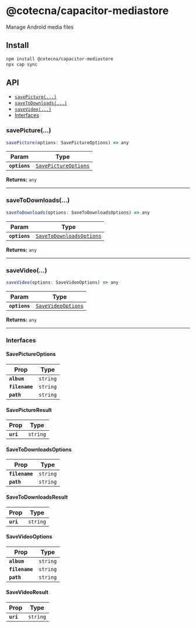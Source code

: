 # @cotecna/capacitor-mediastore

Manage Android media files

## Install

```bash
npm install @cotecna/capacitor-mediastore
npx cap sync
```

## API

<docgen-index>

* [`savePicture(...)`](#savepicture)
* [`saveToDownloads(...)`](#savetodownloads)
* [`saveVideo(...)`](#savevideo)
* [Interfaces](#interfaces)

</docgen-index>

<docgen-api>
<!--Update the source file JSDoc comments and rerun docgen to update the docs below-->

### savePicture(...)

```typescript
savePicture(options: SavePictureOptions) => any
```

| Param         | Type                                                              |
| ------------- | ----------------------------------------------------------------- |
| **`options`** | <code><a href="#savepictureoptions">SavePictureOptions</a></code> |

**Returns:** <code>any</code>

--------------------


### saveToDownloads(...)

```typescript
saveToDownloads(options: SaveToDownloadsOptions) => any
```

| Param         | Type                                                                      |
| ------------- | ------------------------------------------------------------------------- |
| **`options`** | <code><a href="#savetodownloadsoptions">SaveToDownloadsOptions</a></code> |

**Returns:** <code>any</code>

--------------------


### saveVideo(...)

```typescript
saveVideo(options: SaveVideoOptions) => any
```

| Param         | Type                                                          |
| ------------- | ------------------------------------------------------------- |
| **`options`** | <code><a href="#savevideooptions">SaveVideoOptions</a></code> |

**Returns:** <code>any</code>

--------------------


### Interfaces


#### SavePictureOptions

| Prop           | Type                |
| -------------- | ------------------- |
| **`album`**    | <code>string</code> |
| **`filename`** | <code>string</code> |
| **`path`**     | <code>string</code> |


#### SavePictureResult

| Prop      | Type                |
| --------- | ------------------- |
| **`uri`** | <code>string</code> |


#### SaveToDownloadsOptions

| Prop           | Type                |
| -------------- | ------------------- |
| **`filename`** | <code>string</code> |
| **`path`**     | <code>string</code> |


#### SaveToDownloadsResult

| Prop      | Type                |
| --------- | ------------------- |
| **`uri`** | <code>string</code> |


#### SaveVideoOptions

| Prop           | Type                |
| -------------- | ------------------- |
| **`album`**    | <code>string</code> |
| **`filename`** | <code>string</code> |
| **`path`**     | <code>string</code> |


#### SaveVideoResult

| Prop      | Type                |
| --------- | ------------------- |
| **`uri`** | <code>string</code> |

</docgen-api>
